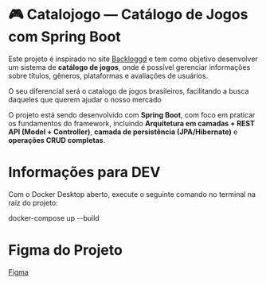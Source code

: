 # 🎮 Catalojogo — Catálogo de Jogos com Spring Boot

Este projeto é inspirado no site [Backloggd](https://backloggd.com/) e tem como objetivo desenvolver um sistema de **catálogo de jogos**, onde é possível gerenciar informações sobre títulos, gêneros, plataformas e avaliações de usuários.

O seu diferencial será o catalogo de jogos brasileiros, facilitando a busca daqueles que querem ajudar o nosso mercado

O projeto está sendo desenvolvido com **Spring Boot**, com foco em praticar os fundamentos do framework, incluindo **Arquitetura em camadas + REST API (Model + Controller)**, **camada de persistência (JPA/Hibernate)** e **operações CRUD completas**.




# Informações para DEV

Com o Docker Desktop aberto, execute o seguinte comando no terminal na raiz do projeto:

docker-compose up --build

# Figma do Projeto 

[Figma](https://www.figma.com/design/BZu9nbBK7w7LhygD4caJ9c/CatalogoJogos?t=0MHUXJfzxyXmVBVc-0)

